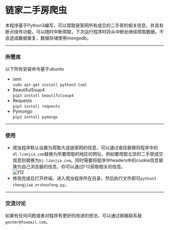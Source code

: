 # 链家二手房爬虫
本程序基于Python3编写，可以爬取链家网所有成交的二手房的相关信息，并具有断点续传功能，可以随时中断爬取，下次运行程序时将从中断处继续爬取数据，不会造成数据重复，数据存储使用mongodb。
***
### 所需库
以下所有安装命令基于ubuntu
* lxml  
`
sudo apt-get install python3-lxml
`
* BeautifulSoup4  
`
pip3 install beautifulsoup4
`
* Requests  
`
pip3 install requests
`
* Pymongo  
`
pip3 install pymongo
`
***
### 使用
* 爬虫程序默认设置为爬取大连链家网的信息，可以通过查找替换将程序中的``dl.lianjia.com``替换为所要爬取的地区的网址，例如要爬取北京的二手房成交信息则替换为``bj.lianjia.com``。同时需要将程序中headers中的cookie信息替换为自己浏览器的信息，你可以通过F12获取相关的信息。  
![f12](https://cl.ly/3l201i3J3O2i/Desctop%20screenshot.png)
* 修改完成后打开终端，进入爬虫程序所在目录，然后执行文件即可``python3 chengjiao_ershoufang.py``。
***
### 交流讨论
如果有任何问题或者对程序有更好的改进的想法，可以通过邮箱联系我``gostmr@foxmail.com``。


